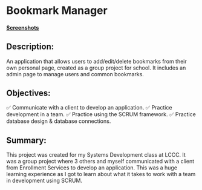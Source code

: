 # Bookmark Manager

#### [Screenshots](https://photos.app.goo.gl/VpfBMvkWb6bEiFhU7)

## Description:
An application that allows users to add/edit/delete bookmarks from their own personal page, created as a group project for school. It includes an admin page to manage users and common bookmarks.

## Objectives:
:white_check_mark: Communicate with a client to develop an application.
:white_check_mark: Practice development in a team.
:white_check_mark: Practice using the SCRUM framework.
:white_check_mark: Practice database design & database connections.

## Summary: 
This project was created for my Systems Development class at LCCC. It was a group project where 3 others and myself communicated with a client from Enrollment Services to develop an application. This was a huge learning experience as I got to learn about what it takes to work with a team in development using SCRUM.
